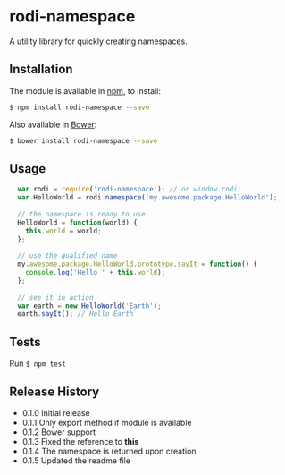 # rodi-namespace

A utility library for quickly creating namespaces.

## Installation

The module is available in [npm](https://www.npmjs.com/package/simple-namespace), to install: 
```bash
$ npm install rodi-namespace --save
```
Also available in [Bower](http://bower.io/):
```bash
$ bower install rodi-namespace --save
```  

## Usage
```javascript
  var rodi = require('rodi-namespace'); // or window.rodi;
  var HelloWorld = rodi.namespace('my.awesome.package.HelloWorld');
  
  // the namespace is ready to use
  HelloWorld = function(world) { 
    this.world = world; 
  };
  
  // use the qualified name
  my.awesome.package.HelloWorld.prototype.sayIt = function() { 
    console.log('Hello ' + this.world); 
  };
  
  // see it in action
  var earth = new HelloWorld('Earth');
  earth.sayIt(); // Hello Earth
```

## Tests

  Run ```$ npm test```

## Release History

* 0.1.0 Initial release
* 0.1.1 Only export method if module is available
* 0.1.2 Bower support
* 0.1.3 Fixed the reference to **this**
* 0.1.4 The namespace is returned upon creation
* 0.1.5 Updated the readme file
